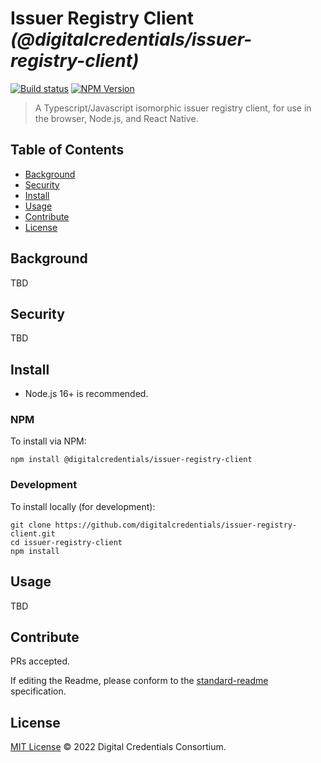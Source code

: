 # Issuer Registry Client _(@digitalcredentials/issuer-registry-client)_

[![Build status](https://img.shields.io/github/workflow/status/digitalcredentials/issuer-registry-client/Node.js%20CI)](https://github.com/digitalcredentials/issuer-registry-client/actions?query=workflow%3A%22Node.js+CI%22)
[![NPM Version](https://img.shields.io/npm/v/@digitalcredentials/issuer-registry-client.svg)](https://npm.im/@digitalcredentials/issuer-registry-client)

> A Typescript/Javascript isomorphic issuer registry client, for use in the browser, Node.js, and React Native.

## Table of Contents

- [Background](#background)
- [Security](#security)
- [Install](#install)
- [Usage](#usage)
- [Contribute](#contribute)
- [License](#license)

## Background

TBD

## Security

TBD

## Install

- Node.js 16+ is recommended.

### NPM

To install via NPM:

```
npm install @digitalcredentials/issuer-registry-client
```

### Development

To install locally (for development):

```
git clone https://github.com/digitalcredentials/issuer-registry-client.git
cd issuer-registry-client
npm install
```

## Usage

TBD

## Contribute

PRs accepted.

If editing the Readme, please conform to the
[standard-readme](https://github.com/RichardLitt/standard-readme) specification.

## License

[MIT License](LICENSE.md) © 2022 Digital Credentials Consortium.

